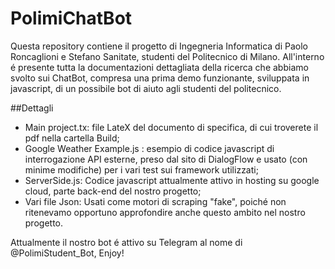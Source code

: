 # PolimiChatBot

Questa repository contiene il progetto di Ingegneria Informatica di Paolo Roncaglioni e Stefano Sanitate, studenti del Politecnico di Milano. All'interno é presente tutta la documentazioni dettagliata della ricerca che abbiamo svolto sui ChatBot, compresa una prima demo funzionante, sviluppata in javascript, di un possibile bot di aiuto agli studenti del politecnico. 

##Dettagli 

* Main project.tx: file LateX del documento di specifica, di cui troverete il pdf nella cartella Build;
* Google Weather Example.js : esempio di codice javascript di interrogazione API esterne, preso dal sito di DialogFlow e usato (con minime modifiche) per i vari test sui framework utilizzati;
* ServerSide.js: Codice javascript attualmente attivo in hosting su google cloud, parte back-end del nostro progetto;
* Vari file Json: Usati come motori di scraping "fake", poiché non ritenevamo opportuno approfondire anche questo ambito nel nostro progetto.


Attualmente il nostro bot é attivo su Telegram al nome di @PolimiStudent_Bot, Enjoy!
